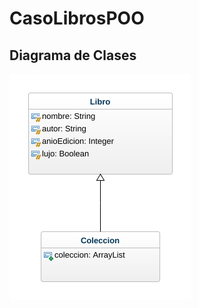 # CasoLibrosPOO

## Diagrama de Clases

![diagrama de clases](class-diagram.png "Diagrama de clases")
